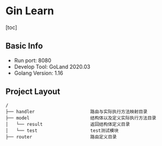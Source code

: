 # Gin Learn

[toc]

## Basic Info

- Run port: 8080
- Develop Tool: GoLand 2020.03
- Golang Version: 1.16

## Project Layout

```
/
├── handler                     路由与实际执行方法映射目录
├── model                       结构体以及定义实际执行方法目录
│   └── result                  返回结构体定义目录
│   └── test                    test测试模块
├── router                      路由定义目录